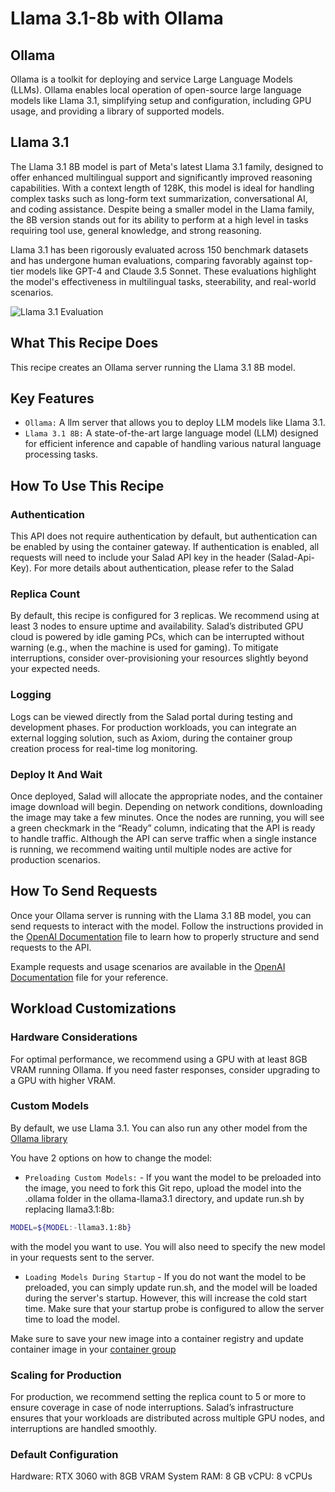 # Llama 3.1-8b with Ollama

## Ollama

Ollama is a toolkit for deploying and service Large Language Models (LLMs). Ollama enables local operation of open-source large language models like Llama 3.1, simplifying setup and configuration, including GPU usage, and providing a library of supported models.

## Llama 3.1 

The Llama 3.1 8B model is part of Meta's latest Llama 3.1 family, designed to offer enhanced multilingual support and significantly improved reasoning capabilities. With a context length of 128K, this model is ideal for handling complex tasks such as long-form text summarization, conversational AI, and coding assistance. Despite being a smaller model in the Llama family, the 8B version stands out for its ability to perform at a high level in tasks requiring tool use, general knowledge, and strong reasoning.

Llama 3.1 has been rigorously evaluated across 150 benchmark datasets and has undergone human evaluations, comparing favorably against top-tier models like GPT-4 and Claude 3.5 Sonnet. These evaluations highlight the model's effectiveness in multilingual tasks, steerability, and real-world scenarios.

![Llama 3.1 Evaluation](https://ollama.com/assets/mchiang0610/mikey3.1/ad042a1c-bbc7-47de-bbbf-78a3cfc13485)


## What This Recipe Does

This recipe creates an Ollama server running the Llama 3.1 8B model.

## Key Features
- `Ollama:` A llm server that allows you to deploy LLM models like Llama 3.1.
- `Llama 3.1 8B:` A state-of-the-art large language model (LLM) designed for efficient inference and capable of handling various natural language processing tasks. 

## How To Use This Recipe


### Authentication
This API does not require authentication by default, but authentication can be enabled by using the container gateway. If authentication is enabled, all requests will need to include your Salad API key in the header (Salad-Api-Key). For more details about authentication, please refer to the Salad 

### Replica Count
By default, this recipe is configured for 3 replicas. We recommend using at least 3 nodes to ensure uptime and availability. Salad’s distributed GPU cloud is powered by idle gaming PCs, which can be interrupted without warning (e.g., when the machine is used for gaming). To mitigate interruptions, consider over-provisioning your resources slightly beyond your expected needs.

### Logging
Logs can be viewed directly from the Salad portal during testing and development phases. For production workloads, you can integrate an external logging solution, such as Axiom, during the container group creation process for real-time log monitoring.

### Deploy It And Wait
Once deployed, Salad will allocate the appropriate nodes, and the container image download will begin. Depending on network conditions, downloading the image may take a few minutes. Once the nodes are running, you will see a green checkmark in the “Ready” column, indicating that the API is ready to handle traffic. Although the API can serve traffic when a single instance is running, we recommend waiting until multiple nodes are active for production scenarios.

## How To Send Requests

Once your Ollama server is running with the Llama 3.1 8B model, you can send requests to interact with the model. Follow the instructions provided in the [OpenAI Documentation](openai.md) file to learn how to properly structure and send requests to the API.

Example requests and usage scenarios are available in the [OpenAI Documentation](openai.md) file for your reference.

## Workload Customizations

### Hardware Considerations
For optimal performance, we recommend using a GPU with at least 8GB VRAM running Ollama. If you need faster responses, consider upgrading to a GPU with higher VRAM.

### Custom Models

By default, we use Llama 3.1. You can also run any other model from the [Ollama library](https://ollama.com/library?sort=popular)

You have 2 options on how to change the model: 

- `Preloading Custom Models:` - If you want the model to be preloaded into the image, you need to fork this Git repo, upload the model into the .ollama folder in the ollama-llama3.1 directory, and update run.sh by replacing llama3.1:8b:

```bash
MODEL=${MODEL:-llama3.1:8b}
```
with the model you want to use. You will also need to specify the new model in your requests sent to the server.

- `Loading Models During Startup` - If you do not want the model to be preloaded, you can simply update run.sh, and the model will be loaded during the server's startup. However, this will increase the cold start time. Make sure that your startup probe is configured to allow the server time to load the model.

Make sure to save your new image into a container registry and update container image in your [container group](https://docs.salad.com/container-engine/containers)

### Scaling for Production
For production, we recommend setting the replica count to 5 or more to ensure coverage in case of node interruptions. Salad’s infrastructure ensures that your workloads are distributed across multiple GPU nodes, and interruptions are handled smoothly.

### Default Configuration
Hardware: RTX 3060 with 8GB VRAM
System RAM: 8 GB
vCPU: 8 vCPUs